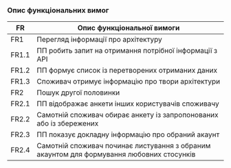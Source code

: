 ### Опис функціональних вимог

| FR    | Опис функціональної вимоги                                                                |
|-------|-------------------------------------------------------------------------------------------|
| FR1   | Перегляд інформації про архітектуру                                                       |
| FR1.1 | ПП робить запит на отримання потрібної інформації з API                                   |
| FR1.2 | ПП формує список із перетворених отриманих даних                                          |
| FR1.3 | Споживач отримує інформацію про твори архітектури                                         |
| FR2   | Пошук другої половинки                                                                    |
| FR2.1 | ПП відображає анкети інших користувачів споживачу                                         |
| FR2.2 | Самотній споживач обирає анкету із запропонованих або із збережених                       |
| FR2.3 | ПП показує докладну інформацію про обраний акаунт                                         |
| FR2.4 | Самотній споживач починає листування з обраним акаунтом для формування любовних стосунків |
